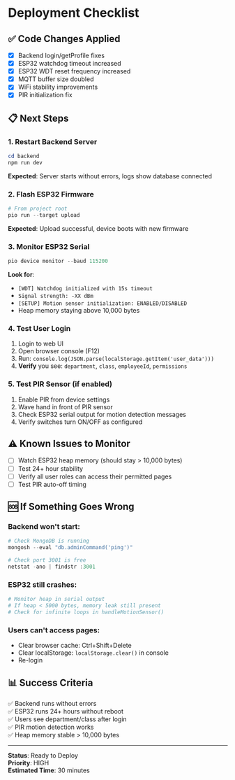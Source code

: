 # Deployment Checklist

## ✅ Code Changes Applied
- [x] Backend login/getProfile fixes
- [x] ESP32 watchdog timeout increased
- [x] ESP32 WDT reset frequency increased
- [x] MQTT buffer size doubled
- [x] WiFi stability improvements
- [x] PIR initialization fix

## 📋 Next Steps

### 1. Restart Backend Server
```powershell
cd backend
npm run dev
```
**Expected**: Server starts without errors, logs show database connected

### 2. Flash ESP32 Firmware
```powershell
# From project root
pio run --target upload
```
**Expected**: Upload successful, device boots with new firmware

### 3. Monitor ESP32 Serial
```powershell
pio device monitor --baud 115200
```
**Look for**:
- `[WDT] Watchdog initialized with 15s timeout`
- `Signal strength: -XX dBm`
- `[SETUP] Motion sensor initialization: ENABLED/DISABLED`
- Heap memory staying above 10,000 bytes

### 4. Test User Login
1. Login to web UI
2. Open browser console (F12)
3. Run: `console.log(JSON.parse(localStorage.getItem('user_data')))`
4. **Verify** you see: `department`, `class`, `employeeId`, `permissions`

### 5. Test PIR Sensor (if enabled)
1. Enable PIR from device settings
2. Wave hand in front of PIR sensor
3. Check ESP32 serial output for motion detection messages
4. Verify switches turn ON/OFF as configured

## ⚠️ Known Issues to Monitor

- [ ] Watch ESP32 heap memory (should stay > 10,000 bytes)
- [ ] Test 24+ hour stability
- [ ] Verify all user roles can access their permitted pages
- [ ] Test PIR auto-off timing

## 🆘 If Something Goes Wrong

### Backend won't start:
```powershell
# Check MongoDB is running
mongosh --eval "db.adminCommand('ping')"

# Check port 3001 is free
netstat -ano | findstr :3001
```

### ESP32 still crashes:
```powershell
# Monitor heap in serial output
# If heap < 5000 bytes, memory leak still present
# Check for infinite loops in handleMotionSensor()
```

### Users can't access pages:
- Clear browser cache: Ctrl+Shift+Delete
- Clear localStorage: `localStorage.clear()` in console
- Re-login

## 📊 Success Criteria

✅ Backend runs without errors  
✅ ESP32 runs 24+ hours without reboot  
✅ Users see department/class after login  
✅ PIR motion detection works  
✅ Heap memory stable > 10,000 bytes  

---

**Status**: Ready to Deploy  
**Priority**: HIGH  
**Estimated Time**: 30 minutes
